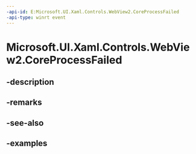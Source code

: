 ```yaml
---
-api-id: E:Microsoft.UI.Xaml.Controls.WebView2.CoreProcessFailed
-api-type: winrt event
---
```


# Microsoft.UI.Xaml.Controls.WebView2.CoreProcessFailed

<!--
public event Windows.Foundation.TypedEventHandler<Microsoft.UI.Xaml.Controls.WebView2,Microsoft.UI.Xaml.Controls.WebView2ProcessFailedEventArgs> CoreProcessFailed;
-->


## -description

## -remarks

## -see-also

## -examples



